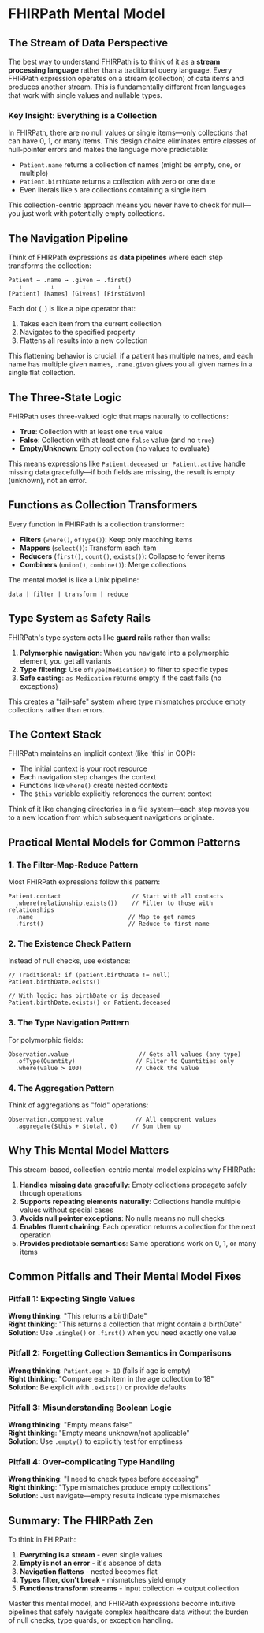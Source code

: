 # FHIRPath Mental Model

## The Stream of Data Perspective

The best way to understand FHIRPath is to think of it as a **stream processing language** rather than a traditional query language. Every FHIRPath expression operates on a stream (collection) of data items and produces another stream. This is fundamentally different from languages that work with single values and nullable types.

### Key Insight: Everything is a Collection

In FHIRPath, there are no null values or single items—only collections that can have 0, 1, or many items. This design choice eliminates entire classes of null-pointer errors and makes the language more predictable:

- `Patient.name` returns a collection of names (might be empty, one, or multiple)
- `Patient.birthDate` returns a collection with zero or one date
- Even literals like `5` are collections containing a single item

This collection-centric approach means you never have to check for null—you just work with potentially empty collections.

## The Navigation Pipeline

Think of FHIRPath expressions as **data pipelines** where each step transforms the collection:

```
Patient → .name → .given → .first()
   ↓        ↓        ↓         ↓
[Patient] [Names] [Givens] [FirstGiven]
```

Each dot (`.`) is like a pipe operator that:
1. Takes each item from the current collection
2. Navigates to the specified property
3. Flattens all results into a new collection

This flattening behavior is crucial: if a patient has multiple names, and each name has multiple given names, `.name.given` gives you all given names in a single flat collection.

## The Three-State Logic

FHIRPath uses three-valued logic that maps naturally to collections:

- **True**: Collection with at least one `true` value
- **False**: Collection with at least one `false` value (and no `true`)
- **Empty/Unknown**: Empty collection (no values to evaluate)

This means expressions like `Patient.deceased or Patient.active` handle missing data gracefully—if both fields are missing, the result is empty (unknown), not an error.

## Functions as Collection Transformers

Every function in FHIRPath is a collection transformer:

- **Filters** (`where()`, `ofType()`): Keep only matching items
- **Mappers** (`select()`): Transform each item
- **Reducers** (`first()`, `count()`, `exists()`): Collapse to fewer items
- **Combiners** (`union()`, `combine()`): Merge collections

The mental model is like a Unix pipeline:
```
data | filter | transform | reduce
```

## Type System as Safety Rails

FHIRPath's type system acts like **guard rails** rather than walls:

1. **Polymorphic navigation**: When you navigate into a polymorphic element, you get all variants
2. **Type filtering**: Use `ofType(Medication)` to filter to specific types
3. **Safe casting**: `as Medication` returns empty if the cast fails (no exceptions)

This creates a "fail-safe" system where type mismatches produce empty collections rather than errors.

## The Context Stack

FHIRPath maintains an implicit context (like 'this' in OOP):

- The initial context is your root resource
- Each navigation step changes the context
- Functions like `where()` create nested contexts
- The `$this` variable explicitly references the current context

Think of it like changing directories in a file system—each step moves you to a new location from which subsequent navigations originate.

## Practical Mental Models for Common Patterns

### 1. **The Filter-Map-Reduce Pattern**
Most FHIRPath expressions follow this pattern:
```
Patient.contact                    // Start with all contacts
  .where(relationship.exists())    // Filter to those with relationships
  .name                           // Map to get names
  .first()                        // Reduce to first name
```

### 2. **The Existence Check Pattern**
Instead of null checks, use existence:
```
// Traditional: if (patient.birthDate != null)
Patient.birthDate.exists()

// With logic: has birthDate or is deceased
Patient.birthDate.exists() or Patient.deceased
```

### 3. **The Type Navigation Pattern**
For polymorphic fields:
```
Observation.value                    // Gets all values (any type)
  .ofType(Quantity)                 // Filter to Quantities only
  .where(value > 100)               // Check the value
```

### 4. **The Aggregation Pattern**
Think of aggregations as "fold" operations:
```
Observation.component.value         // All component values
  .aggregate($this + $total, 0)    // Sum them up
```

## Why This Mental Model Matters

This stream-based, collection-centric mental model explains why FHIRPath:

1. **Handles missing data gracefully**: Empty collections propagate safely through operations
2. **Supports repeating elements naturally**: Collections handle multiple values without special cases
3. **Avoids null pointer exceptions**: No nulls means no null checks
4. **Enables fluent chaining**: Each operation returns a collection for the next operation
5. **Provides predictable semantics**: Same operations work on 0, 1, or many items

## Common Pitfalls and Their Mental Model Fixes

### Pitfall 1: Expecting Single Values
**Wrong thinking**: "This returns a birthDate"  
**Right thinking**: "This returns a collection that might contain a birthDate"  
**Solution**: Use `.single()` or `.first()` when you need exactly one value

### Pitfall 2: Forgetting Collection Semantics in Comparisons
**Wrong thinking**: `Patient.age > 18` (fails if age is empty)  
**Right thinking**: "Compare each item in the age collection to 18"  
**Solution**: Be explicit with `.exists()` or provide defaults

### Pitfall 3: Misunderstanding Boolean Logic
**Wrong thinking**: "Empty means false"  
**Right thinking**: "Empty means unknown/not applicable"  
**Solution**: Use `.empty()` to explicitly test for emptiness

### Pitfall 4: Over-complicating Type Handling
**Wrong thinking**: "I need to check types before accessing"  
**Right thinking**: "Type mismatches produce empty collections"  
**Solution**: Just navigate—empty results indicate type mismatches

## Summary: The FHIRPath Zen

To think in FHIRPath:

1. **Everything is a stream** - even single values
2. **Empty is not an error** - it's absence of data
3. **Navigation flattens** - nested becomes flat
4. **Types filter, don't break** - mismatches yield empty
5. **Functions transform streams** - input collection → output collection

Master this mental model, and FHIRPath expressions become intuitive pipelines that safely navigate complex healthcare data without the burden of null checks, type guards, or exception handling.